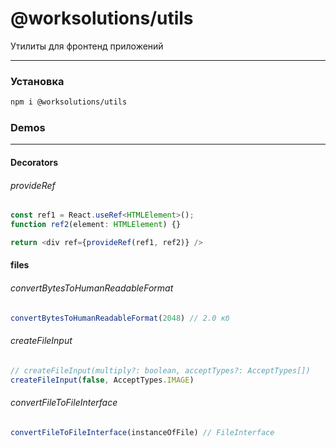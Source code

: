 # @worksolutions/utils

Утилиты для фронтенд приложений

---
### Установка

```bash
npm i @worksolutions/utils
```

### Demos

---

#### Decorators
###### provideRef

```typescript jsx
const ref1 = React.useRef<HTMLElement>();
function ref2(element: HTMLElement) {}

return <div ref={provideRef(ref1, ref2)} />
```

#### files
###### convertBytesToHumanReadableFormat
```typescript jsx
convertBytesToHumanReadableFormat(2048) // 2.0 кб
```

###### createFileInput
```typescript jsx
// createFileInput(multiply?: boolean, acceptTypes?: AcceptTypes[])
createFileInput(false, AcceptTypes.IMAGE)
```

###### convertFileToFileInterface
```typescript jsx
convertFileToFileInterface(instanceOfFile) // FileInterface
```


